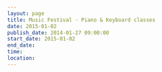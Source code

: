 ```yaml
---
layout: page
title: Music Festival - Piano & Keyboard classes
date: 2015-01-02
publish_date: 2014-01-27 09:00:00
start_date: 2015-01-02
end_date: 
time: 
location: 
---
```


